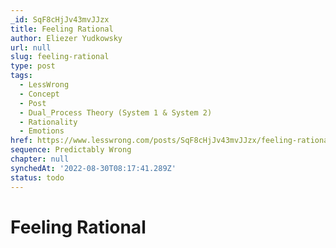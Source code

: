 ```yaml
---
_id: SqF8cHjJv43mvJJzx
title: Feeling Rational
author: Eliezer Yudkowsky
url: null
slug: feeling-rational
type: post
tags:
  - LessWrong
  - Concept
  - Post
  - Dual_Process Theory (System 1 & System 2)
  - Rationality
  - Emotions
href: https://www.lesswrong.com/posts/SqF8cHjJv43mvJJzx/feeling-rational
sequence: Predictably Wrong
chapter: null
synchedAt: '2022-08-30T08:17:41.289Z'
status: todo
---
```


# Feeling Rational

